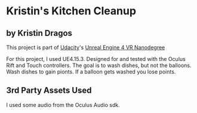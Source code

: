 # Kristin's Kitchen Cleanup 
## by Kristin Dragos

This project is part of [Udacity](https://www.udacity.com "Udacity - Be in demand")'s [Unreal Engine 4 VR Nanodegree](https://www.udacity.com)

For this project, I used UE4.15.3. Designed for and tested with the Oculus Rift and Touch controllers. The goal is to wash dishes, but not the balloons. Wash dishes to gain pionts. If a balloon gets washed you lose points. 

## 3rd Party Assets Used
I used some audio from the Oculus Audio sdk. 
